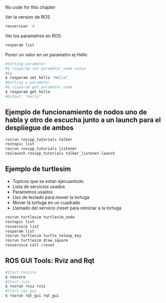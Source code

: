 No code for this chapter

Ver la version de ROS
```sh
rosversion -d

```

Ver los parametros en ROS
```sh
rosparam list

```

Poner un valor en un parametro ej Hello
```sh
#Setting parameter
#$ rosparam set parameter_name value
#Eg. 
$ rosparam set hello "Hello"
#Getting a parameter
#$ rosparam get parameter_name
$ rosparam get hello
#Output: "Hello"
```

## Ejemplo de funcionamiento de nodos uno de habla y otro de escucha junto a un launch para el despliegue de ambos
```sh
rosrun roscpp_tutorials talker
rostopic list
rosrun roscpp_tutorials listener
roslaunch roscpp_tutorials talker_listener.launch
```

## Ejemplo de turtlesim
- Topicos que se estan ejecuantodo
- Lista de servicios usados
- Parametros usados
- Uso de teclado para mover la tortuga
- Mover la tortuga en un cuadrado
- Llamado del servicio /reset para reiniciar a la tortuga


```sh
rosrun turtlesim turtlesim_node
rostopic list
rosservice list
rosparam list
rosrun turtlesim turtle_teleop_key
rosrun turtlesim draw_square
rosservice call /reset
```
## ROS GUI Tools: Rviz and Rqt

```sh
#Start roscore
$ roscore
#Start rviz
$ rosrun rviz rviz
#Start rqt_gui
$ rosrun rqt_gui rqt_gui
```

